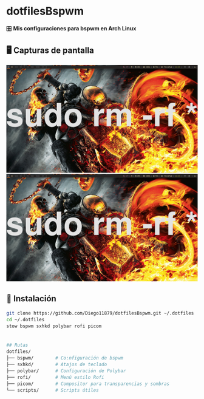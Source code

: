 # dotfilesBspwm  
🎛️ **Mis configuraciones para bspwm en Arch Linux**  

## 🖥️ Capturas de pantalla  
![Fondo de Pantalla](2025-03-31_22-25.png)
![Terminal](2025-03-31_22-25.png)

## 🚀 Instalación  
```sh
git clone https://github.com/Diego11879/dotfilesBspwm.git ~/.dotfiles
cd ~/.dotfiles
stow bspwm sxhkd polybar rofi picom


## Rutas
dotfiles/
├── bspwm/        # Co:nfiguración de bspwm
├── sxhkd/        # Atajos de teclado
├── polybar/      # Configuración de Polybar
├── rofi/         # Menú estilo Rofi
├── picom/        # Compositor para transparencias y sombras
└── scripts/      # Scripts útiles
